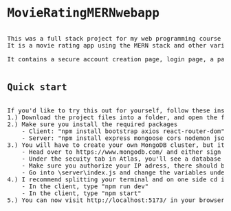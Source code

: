<pre>
<h1>MovieRatingMERNwebapp</h1>
This was a full stack project for my web programming course at Rowan in the spring of 2024
It is a movie rating app using the MERN stack and other various technologies like vite, axios, cors, bcrypt, jwts

It contains a secure account creation page, login page, a page for all CRUD operations, about page and dummy contact us page

<h2>Quick start</h2>
If you'd like to try this out for yourself, follow these instructions:
1.) Download the project files into a folder, and open the folder in your IDE
2.) Make sure you install the required packages
    - Client: "npm install bootstrap axios react-router-dom"
    - Server: "npm install express mongoose cors nodemon jsonwebtoken bcrypt cookie-parser"
3.) You will have to create your own MongoDB cluster, but it is fairly simple to set up. 
    - Head over to https://www.mongodb.com/ and either sign in or sign up, create a cluster and call it whatever you'd like.
    - Under the secuity tab in Atlas, you'll see a database access button where you can create a new database user, set one up with a user/pass of your choosing
    - Make sure you authorize your IP adress, there should be a yellow warning popup towards the top of the screen if your IP isn't authorized for the cluster
    - Go into \server\index.js and change the variables under the "Mongo" comment to your values, should be around line 12
4.) I recommend splitting your terminal and on one side cd into \client and cd into \server on the other
    - In the client, type "npm run dev"
    - In the client, type "npm start"
5.) You can now visit http://localhost:5173/ in your browser to see the website in action!
</pre>
